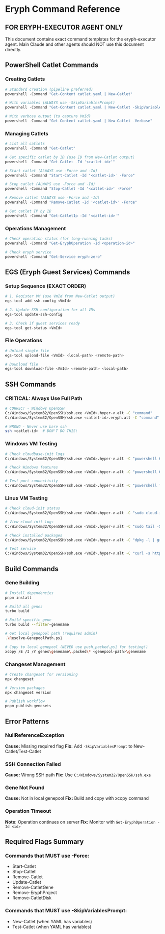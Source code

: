 # Eryph Command Reference

## FOR ERYPH-EXECUTOR AGENT ONLY

This document contains exact command templates for the eryph-executor agent.
Main Claude and other agents should NOT use this document directly.

## PowerShell Catlet Commands

### Creating Catlets
```powershell
# Standard creation (pipeline preferred)
powershell -Command "Get-Content catlet.yaml | New-Catlet"

# With variables (ALWAYS use -SkipVariablesPrompt)
powershell -Command "Get-Content catlet.yaml | New-Catlet -SkipVariablesPrompt"

# With verbose output (to capture VmId)
powershell -Command "Get-Content catlet.yaml | New-Catlet -Verbose"
```

### Managing Catlets
```powershell
# List all catlets
powershell -Command "Get-Catlet"

# Get specific catlet by ID (use ID from New-Catlet output)
powershell -Command "Get-Catlet -Id '<catlet-id>'"

# Start catlet (ALWAYS use -Force and -Id)
powershell -Command "Start-Catlet -Id '<catlet-id>' -Force"

# Stop catlet (ALWAYS use -Force and -Id)
powershell -Command "Stop-Catlet -Id '<catlet-id>' -Force"

# Remove catlet (ALWAYS use -Force and -Id)
powershell -Command "Remove-Catlet -Id '<catlet-id>' -Force"

# Get catlet IP by ID
powershell -Command "Get-CatletIp -Id '<catlet-id>'"
```

### Operations Management
```powershell
# Check operation status (for long-running tasks)
powershell -Command "Get-EryphOperation -Id <operation-id>"

# Check eryph service
powershell -Command "Get-Service eryph-zero"
```

## EGS (Eryph Guest Services) Commands

### Setup Sequence (EXACT ORDER)
```bash
# 1. Register VM (use VmId from New-Catlet output)
egs-tool add-ssh-config <VmId>

# 2. Update SSH configuration for all VMs
egs-tool update-ssh-config

# 3. Check if guest services ready
egs-tool get-status <VmId>
```

### File Operations
```bash
# Upload single file
egs-tool upload-file <VmId> <local-path> <remote-path>

# Download file
egs-tool download-file <VmId> <remote-path> <local-path>
```

## SSH Commands

### CRITICAL: Always Use Full Path
```bash
# CORRECT - Windows OpenSSH
C:/Windows/System32/OpenSSH/ssh.exe <VmId>.hyper-v.alt -C "command"
C:/Windows/System32/OpenSSH/ssh.exe <catlet-id>.eryph.alt -C "command"

# WRONG - Never use bare ssh
ssh <catlet-id>  # DON'T DO THIS!
```

### Windows VM Testing
```bash
# Check cloudbase-init logs
C:/Windows/System32/OpenSSH/ssh.exe <VmId>.hyper-v.alt -C "powershell Get-Content 'C:\Program Files\Cloudbase Solutions\Cloudbase-Init\log\cloudbase-init.log' -Tail 20"

# Check Windows features
C:/Windows/System32/OpenSSH/ssh.exe <VmId>.hyper-v.alt -C "powershell Get-WindowsFeature Web-Server"

# Test port connectivity
C:/Windows/System32/OpenSSH/ssh.exe <VmId>.hyper-v.alt -C "powershell Test-NetConnection localhost -Port 8080"
```

### Linux VM Testing
```bash
# Check cloud-init status
C:/Windows/System32/OpenSSH/ssh.exe <VmId>.hyper-v.alt -C "sudo cloud-init status"

# View cloud-init logs
C:/Windows/System32/OpenSSH/ssh.exe <VmId>.hyper-v.alt -C "sudo tail -50 /var/log/cloud-init-output.log"

# Check installed packages
C:/Windows/System32/OpenSSH/ssh.exe <VmId>.hyper-v.alt -C "dpkg -l | grep nginx"

# Test service
C:/Windows/System32/OpenSSH/ssh.exe <VmId>.hyper-v.alt -C "curl -s http://localhost"
```

## Build Commands

### Gene Building
```bash
# Install dependencies
pnpm install

# Build all genes
turbo build

# Build specific gene
turbo build --filter=genename

# Get local genepool path (requires admin)
.\Resolve-GenepoolPath.ps1

# Copy to local genepool (NEVER use push_packed.ps1 for testing!)
xcopy /E /I /Y genes\genename\.packed\* <genepool-path>\genename
```

### Changeset Management
```bash
# Create changeset for versioning
npx changeset

# Version packages
npx changeset version

# Publish workflow
pnpm publish-genesets
```

## Error Patterns

### NullReferenceException
**Cause:** Missing required flag
**Fix:** Add `-SkipVariablesPrompt` to New-Catlet/Test-Catlet

### SSH Connection Failed
**Cause:** Wrong SSH path
**Fix:** Use `C:/Windows/System32/OpenSSH/ssh.exe`

### Gene Not Found
**Cause:** Not in local genepool
**Fix:** Build and copy with xcopy command

### Operation Timeout
**Note:** Operation continues on server
**Fix:** Monitor with `Get-EryphOperation -Id <id>`

## Required Flags Summary

### Commands that MUST use -Force:
- Start-Catlet
- Stop-Catlet
- Remove-Catlet
- Update-Catlet
- Remove-CatletGene
- Remove-EryphProject
- Remove-CatletDisk

### Commands that MUST use -SkipVariablesPrompt:
- New-Catlet (when YAML has variables)
- Test-Catlet (when YAML has variables)